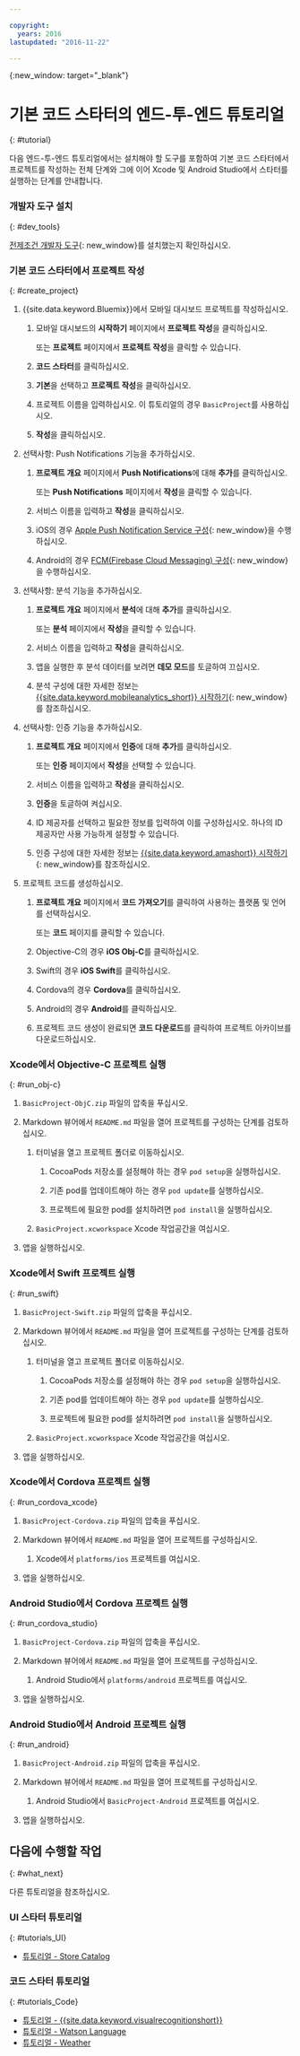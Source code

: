 ```yaml
---

copyright:
  years: 2016
lastupdated: "2016-11-22"

---
```

{:new_window: target="_blank"}

# 기본 코드 스타터의 엔드-투-엔드 튜토리얼
{: #tutorial}

다음 엔드-투-엔드 튜토리얼에서는 설치해야 할 도구를 포함하여 기본 코드 스타터에서 프로젝트를 작성하는 전체 단계와 그에 이어 Xcode 및 Android Studio에서 스타터를 실행하는 단계를 안내합니다. 


### 개발자 도구 설치
{: #dev_tools}

[전제조건 개발자 도구](get_code.html#prereq-dev-tools){: new_window}를 설치했는지 확인하십시오. 


### 기본 코드 스타터에서 프로젝트 작성
{: #create_project}

1. {{site.data.keyword.Bluemix}}에서 모바일 대시보드 프로젝트를 작성하십시오. 

   1. 모바일 대시보드의 **시작하기** 페이지에서 **프로젝트 작성**을 클릭하십시오. 

      또는 **프로젝트** 페이지에서 **프로젝트 작성**을 클릭할 수 있습니다. 

   2. **코드 스타터**를 클릭하십시오. 

   3. **기본**을 선택하고 **프로젝트 작성**을 클릭하십시오. 

   4. 프로젝트 이름을 입력하십시오. 이 튜토리얼의 경우 `BasicProject`를 사용하십시오. 
   
   5. **작성**을 클릭하십시오.

2. 선택사항: Push Notifications 기능을 추가하십시오. 

   1. **프로젝트 개요** 페이지에서 **Push Notifications**에 대해 **추가**를 클릭하십시오. 

      또는 **Push Notifications** 페이지에서 **작성**을 클릭할 수 있습니다. 

   2. 서비스 이름을 입력하고 **작성**을 클릭하십시오. 

   3. iOS의 경우 [Apple Push Notification Service 구성](/docs/services/mobilepush/t_push_provider_ios.html){: new_window}을 수행하십시오. 

   4. Android의 경우 [FCM(Firebase Cloud Messaging) 구성](/docs/services/mobilepush/t_push_provider_android.html){: new_window}을 수행하십시오. 
   
3. 선택사항: 분석 기능을 추가하십시오. 

   1. **프로젝트 개요** 페이지에서 **분석**에 대해 **추가**를 클릭하십시오. 

      또는 **분석** 페이지에서 **작성**을 클릭할 수 있습니다. 

   2. 서비스 이름을 입력하고 **작성**을 클릭하십시오. 
   
   3. 앱을 실행한 후 분석 데이터를 보려면 **데모 모드**를 토글하여 끄십시오. 
   
   4. 분석 구성에 대한 자세한 정보는 [{{site.data.keyword.mobileanalytics_short}} 시작하기](/docs/services/mobileanalytics/index.html){: new_window}를 참조하십시오. 
  
4. 선택사항: 인증 기능을 추가하십시오. 

   1. **프로젝트 개요** 페이지에서 **인증**에 대해 **추가**를 클릭하십시오. 

      또는 **인증** 페이지에서 **작성**을 선택할 수 있습니다. 

   2. 서비스 이름을 입력하고 **작성**을 클릭하십시오. 
   
   3. **인증**을 토글하여 켜십시오. 
   
   4. ID 제공자를 선택하고 필요한 정보를 입력하여 이를 구성하십시오. 하나의 ID 제공자만 사용 가능하게 설정할 수 있습니다. 

   5. 인증 구성에 대한 자세한 정보는 [{{site.data.keyword.amashort}} 시작하기](/docs/services/mobileaccess/index.html){: new_window}를 참조하십시오.

5. 프로젝트 코드를 생성하십시오. 

   1. **프로젝트 개요** 페이지에서 **코드 가져오기**를 클릭하여 사용하는 플랫폼 및 언어를 선택하십시오. 
   
      또는 **코드** 페이지를 클릭할 수 있습니다.
      
   2. Objective-C의 경우 **iOS Obj-C**를 클릭하십시오.

   3. Swift의 경우 **iOS Swift**를 클릭하십시오.
   
   4. Cordova의 경우 **Cordova**를 클릭하십시오.

   5. Android의 경우 **Android**를 클릭하십시오.
   
   6. 프로젝트 코드 생성이 완료되면 **코드 다운로드**를 클릭하여 프로젝트 아카이브를 다운로드하십시오.


### Xcode에서 Objective-C 프로젝트 실행
{: #run_obj-c}

1. `BasicProject-ObjC.zip` 파일의 압축을 푸십시오.

2. Markdown 뷰어에서 `README.md` 파일을 열어 프로젝트를 구성하는 단계를 검토하십시오. 

   1. 터미널을 열고 프로젝트 폴더로 이동하십시오. 
   
      1. CocoaPods 저장소를 설정해야 하는 경우 `pod setup`을 실행하십시오. 
      
      2. 기존 pod를 업데이트해야 하는 경우 `pod update`를 실행하십시오. 
      
      3. 프로젝트에 필요한 pod를 설치하려면 `pod install`을 실행하십시오.
      
   2. `BasicProject.xcworkspace` Xcode 작업공간을 여십시오.
      
3. 앱을 실행하십시오. 


### Xcode에서 Swift 프로젝트 실행
{: #run_swift}

1. `BasicProject-Swift.zip` 파일의 압축을 푸십시오.

2. Markdown 뷰어에서 `README.md` 파일을 열어 프로젝트를 구성하는 단계를 검토하십시오. 

   1. 터미널을 열고 프로젝트 폴더로 이동하십시오. 
   
      1. CocoaPods 저장소를 설정해야 하는 경우 `pod setup`을 실행하십시오. 
      
      2. 기존 pod를 업데이트해야 하는 경우 `pod update`를 실행하십시오. 
      
      3. 프로젝트에 필요한 pod를 설치하려면 `pod install`을 실행하십시오.
      
   3. `BasicProject.xcworkspace` Xcode 작업공간을 여십시오.
      
3. 앱을 실행하십시오. 


### Xcode에서 Cordova 프로젝트 실행
{: #run_cordova_xcode}

1. `BasicProject-Cordova.zip` 파일의 압축을 푸십시오.

2. Markdown 뷰어에서 `README.md` 파일을 열어 프로젝트를 구성하십시오. 

   1. Xcode에서 `platforms/ios` 프로젝트를 여십시오.
      
3. 앱을 실행하십시오. 


### Android Studio에서 Cordova 프로젝트 실행
{: #run_cordova_studio}

1. `BasicProject-Cordova.zip` 파일의 압축을 푸십시오.

2. Markdown 뷰어에서 `README.md` 파일을 열어 프로젝트를 구성하십시오. 

   1. Android Studio에서 `platforms/android` 프로젝트를 여십시오.
      
3. 앱을 실행하십시오. 


### Android Studio에서 Android 프로젝트 실행
{: #run_android}

1. `BasicProject-Android.zip` 파일의 압축을 푸십시오.

2. Markdown 뷰어에서 `README.md` 파일을 열어 프로젝트를 구성하십시오. 

   1. Android Studio에서 `BasicProject-Android` 프로젝트를 여십시오.
      
3. 앱을 실행하십시오. 


## 다음에 수행할 작업
{: #what_next}

다른 튜토리얼을 참조하십시오. 


### UI 스타터 튜토리얼
{: #tutorials_UI}

* [튜토리얼 - Store Catalog](tutorial_store_catalog.html)


### 코드 스타터 튜토리얼
{: #tutorials_Code}

* [튜토리얼 - {{site.data.keyword.visualrecognitionshort}}](tutorial_visual_recognition.html)
* [튜토리얼 - Watson Language](tutorial_watson_language.html)
* [튜토리얼 - Weather](tutorial_weather.html)
